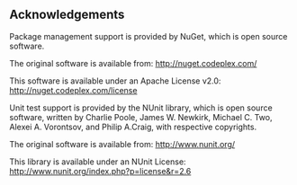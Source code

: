 ## Acknowledgements
Package management support is provided by NuGet, which is open source software.

The original software is available from:
  http://nuget.codeplex.com/

This software is available under an Apache License v2.0:
  http://nuget.codeplex.com/license

Unit test support is provided by the NUnit library, which is open source software, written by Charlie Poole, James W. Newkirk, Michael C. Two, Alexei A. Vorontsov, and Philip A.Craig, with respective copyrights.

The original software is available from:
  http://www.nunit.org/

This library is available under an NUnit License:
  http://www.nunit.org/index.php?p=license&r=2.6
